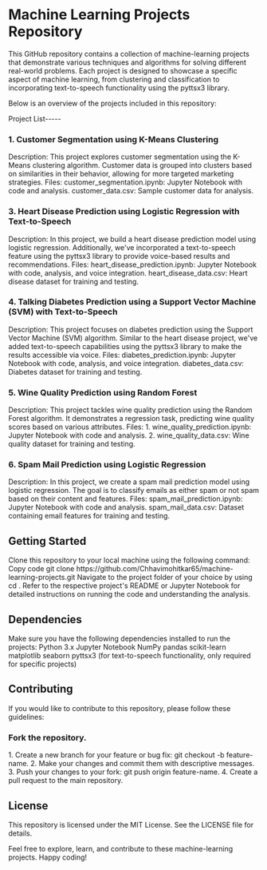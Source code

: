 <h1>Machine Learning Projects Repository </h1>
<p>This GitHub repository contains a collection of machine-learning projects that demonstrate various techniques and algorithms for solving different real-world problems. Each project is designed to showcase a specific aspect of machine learning, from clustering and classification to incorporating text-to-speech functionality using the pyttsx3 library. </p>
Below is an overview of the projects included in this repository:

Project List-----
<h3>1. Customer Segmentation using K-Means Clustering</h3>
Description: This project explores customer segmentation using the K-Means clustering algorithm.
Customer data is grouped into clusters based on similarities in their behavior, allowing for more targeted marketing strategies.
Files:
      customer_segmentation.ipynb: Jupyter Notebook with code and analysis.
      customer_data.csv: Sample customer data for analysis.

<h3>3. Heart Disease Prediction using Logistic Regression with Text-to-Speech</h3>
Description: In this project, we build a heart disease prediction model using logistic regression. Additionally, we've incorporated a text-to-speech feature using the pyttsx3 library to provide voice-based results and recommendations.
Files:
     heart_disease_prediction.ipynb: Jupyter Notebook with code, analysis, and voice integration.
     heart_disease_data.csv: Heart disease dataset for training and testing.


<h3>4. Talking Diabetes Prediction using a Support Vector Machine (SVM) with Text-to-Speech</h3>
Description: This project focuses on diabetes prediction using the Support Vector Machine (SVM) algorithm. Similar to the heart disease project, we've added text-to-speech capabilities using the pyttsx3 library to make the results accessible via voice.
Files:
     diabetes_prediction.ipynb: Jupyter Notebook with code, analysis, and voice integration.
     diabetes_data.csv: Diabetes dataset for training and testing.


<h3>5. Wine Quality Prediction using Random Forest</h3>
Description: This project tackles wine quality prediction using the Random Forest algorithm. It demonstrates a regression task, predicting wine quality scores based on various attributes.
Files:
    1. wine_quality_prediction.ipynb: Jupyter Notebook with code and analysis.
    2. wine_quality_data.csv: Wine quality dataset for training and testing.


<h3>6. Spam Mail Prediction using Logistic Regression</h3>
Description: In this project, we create a spam mail prediction model using logistic regression. The goal is to classify emails as either spam or not spam based on their content and features.
Files:
     spam_mail_prediction.ipynb: Jupyter Notebook with code and analysis.
     spam_mail_data.csv: Dataset containing email features for training and testing.


<h2>Getting Started</h2>
Clone this repository to your local machine using the following command:
Copy code
git clone https://github.com/Chhavimohitkar65/machine-learning-projects.git
Navigate to the project folder of your choice by using  cd <project-name>.
Refer to the respective project's README or Jupyter Notebook for detailed instructions on running the code and understanding the analysis.

<h2>Dependencies</h2>
Make sure you have the following dependencies installed to run the projects:
Python 3.x
Jupyter Notebook
NumPy
pandas
scikit-learn
matplotlib
seaborn
pyttsx3 (for text-to-speech functionality, only required for specific projects)


<h2>Contributing</h2>
If you would like to contribute to this repository, please follow these guidelines:

<h3>Fork the repository.</h3>
1. Create a new branch for your feature or bug fix: git checkout -b feature-name.
2. Make your changes and commit them with descriptive messages.
3. Push your changes to your fork: git push origin feature-name.
4. Create a pull request to the main repository.

<h2>License</h2>
This repository is licensed under the MIT License. See the LICENSE file for details.

Feel free to explore, learn, and contribute to these machine-learning projects. Happy coding!






